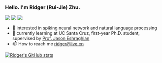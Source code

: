 ### Hello. I'm Ridger (Rui-Jie) Zhu.

[![](https://img.shields.io/badge/Google%20Scholar-4385FE.svg?&color=d6d6d6&style=flat-square&logo=google-scholar)](https://scholar.google.com/citations?user=08ITzJsAAAAJ)
[![](https://img.shields.io/github/stars/ridgerchu?style=flat-square&logo=github&label=Stars&color=gray)](https://github.com/yzhangcs)
[![](https://komarev.com/ghpvc/?username=ridgerchu&style=flat-square)](https://github.com/ridgerchu)


- 👀 interested in spiking neural network and natural language processing
- 🌱 currently learning at UC Santa Cruz, first-year Ph.D. student, supervised by [Prof. Jason Eshraghian](https://ncg.ucsc.edu/jason-eshraghian-bio/)
- 📫 How to reach me [ridger@live.cn](mailto:ridger@live.cn)


[![Ridger's GitHub stats](https://github-readme-stats.vercel.app/api?username=ridgerchu&show_icons=true&theme=tokyonight)](https://github.com/ridgerchu)
